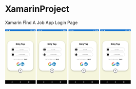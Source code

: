 # XamarinProject
Xamarin Fİnd A Job App 
Login Page
<p float="left">
  <img src="photo/Login.png" width="100" />
  <img src="photo/Login.png" width="100" /> 
  <img src="photo/Login.png" width="100" />
  <img src="photo/Login.png" width="100" />
</p>


